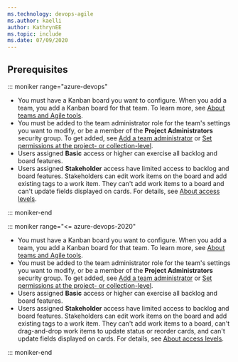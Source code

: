 ```yaml
---
ms.technology: devops-agile
ms.author: kaelli
author: KathrynEE
ms.topic: include
ms.date: 07/09/2020
---
```



## Prerequisites

::: moniker range="azure-devops"

* You must have a Kanban board you want to configure. When you add a team, you add a Kanban board for that team. To learn more, see [About teams and Agile tools](/azure/devops/organizations/settings/about-teams-and-settings).
* You must be added to the team administrator role for the team's settings you want to modify, or be a member of the **Project Administrators** security group. To get added, see [Add a team administrator](/azure/devops/organizations/settings/add-team-administrator) or [Set permissions at the project- or collection-level](/azure/devops/organizations/security/set-project-collection-level-permissions).
* Users assigned **Basic** access or higher can exercise all backlog and board features.   
* Users assigned **Stakeholder** access have limited access to backlog and board features. Stakeholders can edit work items on the board and add existing tags to a work item. They can't add work items to a board and can't update fields displayed on cards. For details, see [About access levels](/azure/devops/organizations/security/access-levels#access-level-settings).


::: moniker-end

::: moniker range="<= azure-devops-2020"


* You must have a Kanban board you want to configure. When you add a team, you add a Kanban board for that team. To learn more, see [About teams and Agile tools](/azure/devops/organizations/settings/about-teams-and-settings).
* You must be added to the team administrator role for the team's settings you want to modify, or be a member of the **Project Administrators** security group. To get added, see [Add a team administrator](/azure/devops/organizations/settings/add-team-administrator) or [Set permissions at the project- or collection-level](/azure/devops/organizations/security/set-project-collection-level-permissions).
* Users assigned **Basic** access or higher can exercise all backlog and board features.   
* Users assigned **Stakeholder** access have limited access to backlog and board features. Stakeholders can edit work items on the board and add existing tags to a work item. They can't add work items to a board, can't drag-and-drop work items to update status or reorder cards, and can't update fields displayed on cards. For details, see [About access levels](/azure/devops/organizations/security/access-levels#access-level-settings).

::: moniker-end







